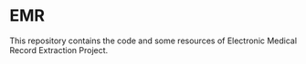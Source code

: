 # EMR

This repository contains the code and some resources of Electronic Medical Record Extraction Project.
